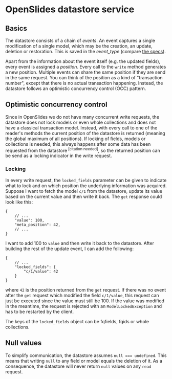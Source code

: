 # OpenSlides datastore service

## Basics

The datastore consists of a chain of _events_. An event captures a single modification of a single model, which may be the creation, an update, deletion or restoration. This is saved in the _event\_type_ (compare [the specs](https://github.com/OpenSlides/OpenSlides/blob/openslides4-dev/docs/interfaces/datastore-service.txt#L79)).

Apart from the information about the event itself (e.g. the updated fields), every event is assigned a _position_. Every call to the `write` method generates a new position. Multiple events can share the same position if they are send in the same request. You can think of the position as a kind of "transaction number", except that there is no actual transaction happening. Instead, the datastore follows an optimistic concurrency control (OCC) pattern.

## Optimistic concurrency control

Since in OpenSlides we do not have many concurrent write requests, the datastore does not lock models or even whole collections and does not have a classical transaction model. Instead, with every call to one of the reader's methods the current position of the datastore is returned (meaning the global maximum of all positions). If locking of fields, models or collections is needed, this always happens after some data has been requested from the datastore<sup> [citation needed]</sup>, so the returned position can be send as a locking indicator in the write request.

### Locking

In every write request, the `locked_fields` parameter can be given to indicate what to lock and on which position the underlying information was acquired. Suppose I want to fetch the model `c/1` from the datastore, update its value based on the current value and then write it back. The `get` response could look like this:

    {
        // ...
        "value": 100,
        "meta_position": 42,
        // ...
    }
   
I want to add 100 to `value` and then write it back to the datastore. After building the rest of the update event, I can add the following:

    {
        // ...
        "locked_fields": {
            "c/1/value": 42
        }
    }

where `42` is the position returned from the `get` request. If there was no event after the `get` request which modified the field `c/1/value`, this request can just be executed since the value must still be 100. If the value was modified in the meantime, the request is rejected with an `ModelLockedException` and has to be restarted by the client.

The keys of the `locked_fields` object can be fqfields, fqids or whole collections.

## Null values

To simplify communication, the datastore assumes `null === undefined`. This means that writing `null` to any field or model equals the deletion of it. As a consequence, the datastore will never return `null` values on any `read` request.